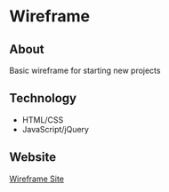 # Wireframe #

## About ##
Basic wireframe for starting new projects

## Technology ##
* HTML/CSS
* JavaScript/jQuery

## Website ##
[Wireframe Site](https://sterlingdwatts.github.io/basic-wireframe/)